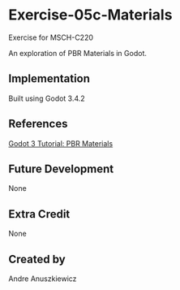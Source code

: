 # Exercise-05c-Materials

Exercise for MSCH-C220

An exploration of PBR Materials in Godot.

## Implementation

Built using Godot 3.4.2

## References

[Godot 3 Tutorial: PBR Materials](https://www.youtube.com/watch?v=pM5j8x71HcE)

## Future Development

None

## Extra Credit

None

## Created by 
Andre Anuszkiewicz
